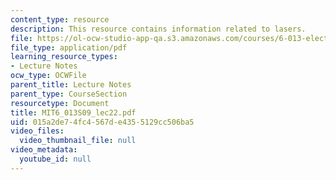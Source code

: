 ```yaml
---
content_type: resource
description: This resource contains information related to lasers.
file: https://ol-ocw-studio-app-qa.s3.amazonaws.com/courses/6-013-electromagnetics-and-applications-spring-2009/015a2de74fc4567de4355129cc506ba5_MIT6_013S09_lec22.pdf
file_type: application/pdf
learning_resource_types:
- Lecture Notes
ocw_type: OCWFile
parent_title: Lecture Notes
parent_type: CourseSection
resourcetype: Document
title: MIT6_013S09_lec22.pdf
uid: 015a2de7-4fc4-567d-e435-5129cc506ba5
video_files:
  video_thumbnail_file: null
video_metadata:
  youtube_id: null
---
```

